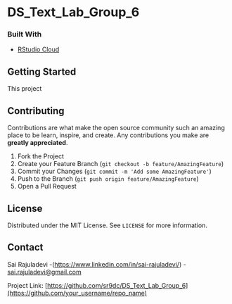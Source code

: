 # DS_Text_Lab_Group_6
<!--
*** Thanks for checking out my groups text lab. If you have a suggestion
*** that would make this better, please fork the repo and create a pull request
*** or simply open an issue with the tag "enhancement".
-->


### Built With

* [RStudio Cloud](https://rstudio.cloud/)



<!-- GETTING STARTED -->
## Getting Started

This project 



<!-- CONTRIBUTING -->
## Contributing

Contributions are what make the open source community such an amazing place to be learn, inspire, and create. Any contributions you make are **greatly appreciated**.

1. Fork the Project
2. Create your Feature Branch (`git checkout -b feature/AmazingFeature`)
3. Commit your Changes (`git commit -m 'Add some AmazingFeature'`)
4. Push to the Branch (`git push origin feature/AmazingFeature`)
5. Open a Pull Request



<!-- LICENSE -->
## License

Distributed under the MIT License. See `LICENSE` for more information.



<!-- CONTACT -->
## Contact

Sai Rajuladevi -(https://www.linkedin.com/in/sai-rajuladevi/) - sai.rajuladevi@gmail.com

Project Link: [https://github.com/sr9dc/DS_Text_Lab_Group_6](https://github.com/your_username/repo_name)







